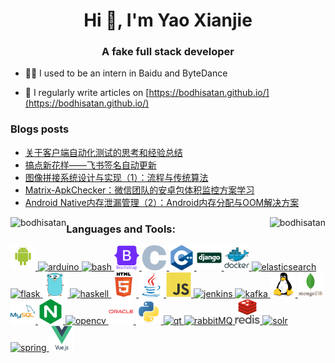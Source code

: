 <h1 align="center">Hi 👋, I'm Yao Xianjie</h1>
<h3 align="center">A fake full stack developer</h3>

- 👨‍💻 I used to be an intern in Baidu and ByteDance

- 📝 I regularly write articles on [https://bodhisatan.github.io/](https://bodhisatan.github.io/)

### Blogs posts
<!-- BLOG-POST-LIST:START -->
- [关于客户端自动化测试的思考和经验总结](http://yoursite.com/2021/01/22/%E5%85%B3%E4%BA%8E%E5%AE%A2%E6%88%B7%E7%AB%AF%E8%87%AA%E5%8A%A8%E5%8C%96%E6%B5%8B%E8%AF%95%E7%9A%84%E6%80%9D%E8%80%83%E5%92%8C%E7%BB%8F%E9%AA%8C%E6%80%BB%E7%BB%93/)
- [搞点新花样——飞书签名自动更新](http://yoursite.com/2021/01/21/%E6%90%9E%E7%82%B9%E6%96%B0%E8%8A%B1%E6%A0%B7%E2%80%94%E2%80%94%E9%A3%9E%E4%B9%A6%E7%AD%BE%E5%90%8D%E8%87%AA%E5%8A%A8%E6%9B%B4%E6%96%B0/)
- [图像拼接系统设计与实现（1）：流程与传统算法](http://yoursite.com/2021/01/11/%E5%9B%BE%E5%83%8F%E6%8B%BC%E6%8E%A5%E7%B3%BB%E7%BB%9F%E8%AE%BE%E8%AE%A1%E4%B8%8E%E5%AE%9E%E7%8E%B0%EF%BC%881%EF%BC%89%EF%BC%9A%E6%B5%81%E7%A8%8B%E4%B8%8E%E4%BC%A0%E7%BB%9F%E7%AE%97%E6%B3%95/)
- [Matrix-ApkChecker：微信团队的安卓包体积监控方案学习](http://yoursite.com/2021/01/07/Matrix-ApkChecker%EF%BC%9A%E5%BE%AE%E4%BF%A1%E5%9B%A2%E9%98%9F%E7%9A%84%E5%AE%89%E5%8D%93%E5%8C%85%E4%BD%93%E7%A7%AF%E7%9B%91%E6%8E%A7%E6%96%B9%E6%A1%88%E5%AD%A6%E4%B9%A0/)
- [Android Native内存泄漏管理（2）：Android内存分配与OOM解决方案](http://yoursite.com/2020/12/30/Android%20Native%E5%86%85%E5%AD%98%E6%B3%84%E6%BC%8F%E7%AE%A1%E7%90%86%EF%BC%882%EF%BC%89%EF%BC%9AAndroid%E5%86%85%E5%AD%98%E5%88%86%E9%85%8D%E4%B8%8EOOM%E8%A7%A3%E5%86%B3%E6%96%B9%E6%A1%88/)
<!-- BLOG-POST-LIST:END -->

<p>
<img align="left" src="https://github-readme-stats.vercel.app/api?username=bodhisatan&show_icons=true&locale=en" alt="bodhisatan" />
<img align="right" src="https://github-readme-stats.vercel.app/api/top-langs?username=bodhisatan&show_icons=true&locale=en&layout=compact" alt="bodhisatan" />
</p>

<h3 align="left">Languages and Tools:</h3>
<p align="left"> <a href="https://developer.android.com" target="_blank"> <img src="https://raw.githubusercontent.com/devicons/devicon/master/icons/android/android-original-wordmark.svg" alt="android" width="40" height="40"/> </a> <a href="https://www.arduino.cc/" target="_blank"> <img src="https://cdn.worldvectorlogo.com/logos/arduino-1.svg" alt="arduino" width="40" height="40"/> </a> <a href="https://www.gnu.org/software/bash/" target="_blank"> <img src="https://www.vectorlogo.zone/logos/gnu_bash/gnu_bash-icon.svg" alt="bash" width="40" height="40"/> </a> <a href="https://getbootstrap.com" target="_blank"> <img src="https://raw.githubusercontent.com/devicons/devicon/master/icons/bootstrap/bootstrap-plain-wordmark.svg" alt="bootstrap" width="40" height="40"/> </a> <a href="https://www.cprogramming.com/" target="_blank"> <img src="https://raw.githubusercontent.com/devicons/devicon/master/icons/c/c-original.svg" alt="c" width="40" height="40"/> </a> <a href="https://www.w3schools.com/cpp/" target="_blank"> <img src="https://raw.githubusercontent.com/devicons/devicon/master/icons/cplusplus/cplusplus-original.svg" alt="cplusplus" width="40" height="40"/> </a> <a href="https://www.djangoproject.com/" target="_blank"> <img src="https://raw.githubusercontent.com/devicons/devicon/master/icons/django/django-original.svg" alt="django" width="40" height="40"/> </a> <a href="https://www.docker.com/" target="_blank"> <img src="https://raw.githubusercontent.com/devicons/devicon/master/icons/docker/docker-original-wordmark.svg" alt="docker" width="40" height="40"/> </a> <a href="https://www.elastic.co" target="_blank"> <img src="https://www.vectorlogo.zone/logos/elastic/elastic-icon.svg" alt="elasticsearch" width="40" height="40"/> </a> <a href="https://flask.palletsprojects.com/" target="_blank"> <img src="https://www.vectorlogo.zone/logos/pocoo_flask/pocoo_flask-icon.svg" alt="flask" width="40" height="40"/> </a> <a href="https://golang.org" target="_blank"> <img src="https://raw.githubusercontent.com/devicons/devicon/master/icons/go/go-original.svg" alt="go" width="40" height="40"/> </a> <a href="https://www.haskell.org/" target="_blank"> <img src="https://upload.wikimedia.org/wikipedia/commons/1/1c/Haskell-Logo.svg" alt="haskell" width="40" height="40"/> </a> <a href="https://www.w3.org/html/" target="_blank"> <img src="https://raw.githubusercontent.com/devicons/devicon/master/icons/html5/html5-original-wordmark.svg" alt="html5" width="40" height="40"/> </a> <a href="https://www.java.com" target="_blank"> <img src="https://raw.githubusercontent.com/devicons/devicon/master/icons/java/java-original.svg" alt="java" width="40" height="40"/> </a> <a href="https://developer.mozilla.org/en-US/docs/Web/JavaScript" target="_blank"> <img src="https://raw.githubusercontent.com/devicons/devicon/master/icons/javascript/javascript-original.svg" alt="javascript" width="40" height="40"/> </a> <a href="https://www.jenkins.io" target="_blank"> <img src="https://www.vectorlogo.zone/logos/jenkins/jenkins-icon.svg" alt="jenkins" width="40" height="40"/> </a> <a href="https://kafka.apache.org/" target="_blank"> <img src="https://www.vectorlogo.zone/logos/apache_kafka/apache_kafka-icon.svg" alt="kafka" width="40" height="40"/> </a> <a href="https://www.linux.org/" target="_blank"> <img src="https://raw.githubusercontent.com/devicons/devicon/master/icons/linux/linux-original.svg" alt="linux" width="40" height="40"/> </a> <a href="https://www.mongodb.com/" target="_blank"> <img src="https://raw.githubusercontent.com/devicons/devicon/master/icons/mongodb/mongodb-original-wordmark.svg" alt="mongodb" width="40" height="40"/> </a> <a href="https://www.mysql.com/" target="_blank"> <img src="https://raw.githubusercontent.com/devicons/devicon/master/icons/mysql/mysql-original-wordmark.svg" alt="mysql" width="40" height="40"/> </a> <a href="https://www.nginx.com" target="_blank"> <img src="https://raw.githubusercontent.com/devicons/devicon/master/icons/nginx/nginx-original.svg" alt="nginx" width="40" height="40"/> </a> <a href="https://opencv.org/" target="_blank"> <img src="https://www.vectorlogo.zone/logos/opencv/opencv-icon.svg" alt="opencv" width="40" height="40"/> </a> <a href="https://www.oracle.com/" target="_blank"> <img src="https://raw.githubusercontent.com/devicons/devicon/master/icons/oracle/oracle-original.svg" alt="oracle" width="40" height="40"/> </a> <a href="https://www.python.org" target="_blank"> <img src="https://raw.githubusercontent.com/devicons/devicon/master/icons/python/python-original.svg" alt="python" width="40" height="40"/> </a> <a href="https://www.qt.io/" target="_blank"> <img src="https://upload.wikimedia.org/wikipedia/commons/0/0b/Qt_logo_2016.svg" alt="qt" width="40" height="40"/> </a> <a href="https://www.rabbitmq.com" target="_blank"> <img src="https://www.vectorlogo.zone/logos/rabbitmq/rabbitmq-icon.svg" alt="rabbitMQ" width="40" height="40"/> </a> <a href="https://redis.io" target="_blank"> <img src="https://raw.githubusercontent.com/devicons/devicon/master/icons/redis/redis-original-wordmark.svg" alt="redis" width="40" height="40"/> </a> <a href="https://lucene.apache.org/solr/" target="_blank"> <img src="https://www.vectorlogo.zone/logos/apache_solr/apache_solr-icon.svg" alt="solr" width="40" height="40"/> </a> <a href="https://spring.io/" target="_blank"> <img src="https://www.vectorlogo.zone/logos/springio/springio-icon.svg" alt="spring" width="40" height="40"/> </a> <a href="https://vuejs.org/" target="_blank"> <img src="https://raw.githubusercontent.com/devicons/devicon/master/icons/vuejs/vuejs-original-wordmark.svg" alt="vuejs" width="40" height="40"/> </a> </p>
